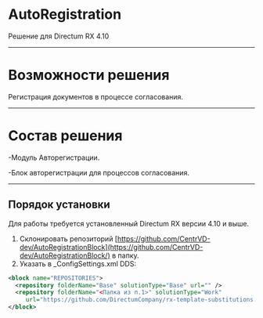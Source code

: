 # AutoRegistration
Решение для Directum RX 4.10
____
# Возможности решения

Регистрация документов в процессе согласования.
____
# Состав решения
 
-Модуль Авторегистрации.

-Блок авторегистрации для процессов согласования.
____

## Порядок установки
Для работы требуется установленный Directum RX версии 4.10 и выше.
1. Склонировать репозиторий [https://github.com/CentrVD-dev/AutoRegistrationBlock](https://github.com/CentrVD-dev/AutoRegistrationBlock/) в папку.
2. Указать в _ConfigSettings.xml DDS:
```xml
<block name="REPOSITORIES">
  <repository folderName="Base" solutionType="Base" url="" /> 
  <repository folderName="<Папка из п.1>" solutionType="Work" 
     url="https://github.com/DirectumCompany/rx-template-substitutions.git" />
</block>
```
